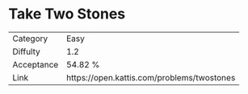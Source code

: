 # Take Two Stones

<table>
    <tr>
        <td>Category</td>
        <td>Easy</td>
    </tr>
    <tr>
        <td>Diffulty</td>
        <td>1.2</td>
    </tr>
    <tr>
        <td>Acceptance</td>
        <td>54.82 %</td>
    </tr>
    <tr>
        <td>Link</td>
        <td>https://open.kattis.com/problems/twostones</td>
    </tr>
</table>